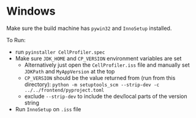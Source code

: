 # Windows

Make sure the build machine has `pywin32` and `InnoSetup` installed.

To Run:

* run `pyinstaller CellProfiler.spec` 
* Make sure `JDK_HOME` and `CP_VERSION` environment variables are set
    * Alternatively just open the `CellProfiler.iss` file and manually set `JDKPath` and `MyAppVersion` at the top
    * `CP_VERSION` should be the value returned from (run from this directory): `python -m setuptools_scm --strip-dev -c ../../frontend/pyproject.toml`
    * exclude `--strip-dev` to include the dev/local parts of the version string
* Run `InnoSetup` on `.iss` file